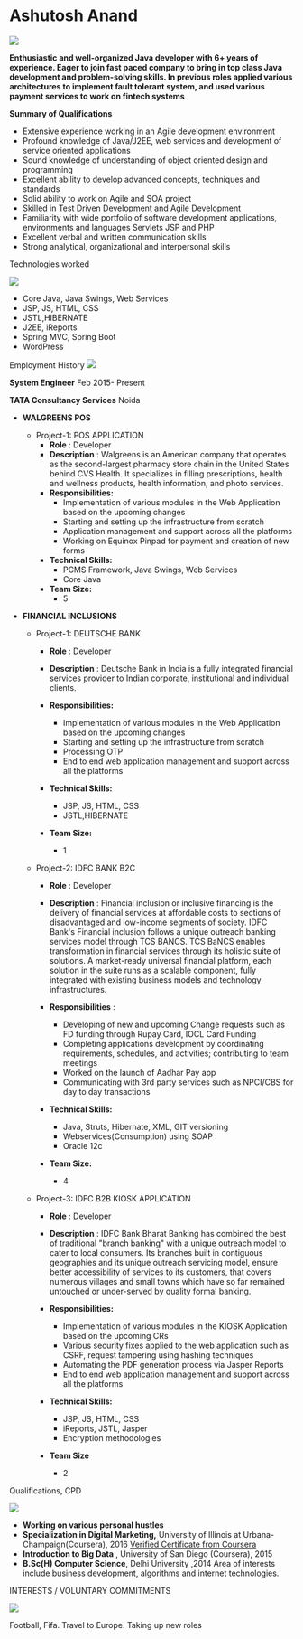 # **Ashutosh Anand**

![](RackMultipart20200806-4-jc8aia_html_ab03a6f56cfde25.gif)

**Enthusiastic and well-organized Java developer with 6+ years of experience. Eager to join fast paced company to bring in top class Java development and problem-solving skills. In previous roles applied various architectures to implement fault tolerant system, and used various payment services to work on fintech systems**

**Summary of Qualifications**

- Extensive experience working in an Agile development environment
- Profound knowledge of Java/J2EE, web services and development of service oriented applications
- Sound knowledge of understanding of object oriented design and programming
- Excellent ability to develop advanced concepts, techniques and standards
- Solid ability to work on Agile and SOA project
- Skilled in Test Driven Development and Agile Development
- Familiarity with wide portfolio of software development applications, environments and languages Servlets JSP and PHP
- Excellent verbal and written communication skills
- Strong analytical, organizational and interpersonal skills

Technologies worked

![](RackMultipart20200806-4-jc8aia_html_ab03a6f56cfde25.gif)

- Core Java, Java Swings, Web Services
- JSP, JS, HTML, CSS
- JSTL,HIBERNATE
- J2EE, iReports
- Spring MVC, Spring Boot
- WordPress

Employment History
 ![](RackMultipart20200806-4-jc8aia_html_ab03a6f56cfde25.gif)

**System Engineer** Feb 2015- Present

**TATA Consultancy Services** Noida

- **WALGREENS POS**
  - Project-1: POS APPLICATION
    - **Role** : Developer
    - **Description** : Walgreens is an American company that operates as the second-largest pharmacy store chain in the United States behind CVS Health. It specializes in filling prescriptions, health and wellness products, health information, and photo services.
    - **Responsibilities:**
      - Implementation of various modules in the Web Application based on the upcoming changes
      - Starting and setting up the infrastructure from scratch
      - Application management and support across all the platforms
      - Working on Equinox Pinpad for payment and creation of new forms
    - **Technical Skills:**
      - PCMS Framework, Java Swings, Web Services
      - Core Java
    - **Team Size:**
      - 5

- **FINANCIAL INCLUSIONS**
  - Project-1: DEUTSCHE BANK
    - **Role** : Developer
    - **Description** : Deutsche Bank in India is a fully integrated financial services provider to Indian corporate, institutional and individual clients.

    - **Responsibilities:**
      - Implementation of various modules in the Web Application based on the upcoming changes
      - Starting and setting up the infrastructure from scratch
      - Processing OTP
      - End to end web application management and support across all the platforms
    - **Technical Skills:**
      - JSP, JS, HTML, CSS
      - JSTL,HIBERNATE
    - **Team Size:**
      - 1

  - Project-2: IDFC BANK B2C
    - **Role** : Developer
    - **Description** : Financial inclusion or inclusive financing is the delivery of financial services at affordable costs to sections of disadvantaged and low-income segments of society. IDFC Bank&#39;s Financial inclusion follows a unique outreach banking services model through TCS BANCS. TCS BaNCS enables transformation in financial services through its holistic suite of solutions. A market-ready universal financial platform, each solution in the suite runs as a scalable component, fully integrated with existing business models and technology infrastructures.

    - **Responsibilities** :
      - Developing of new and upcoming Change requests such as FD funding through Rupay Card, IOCL Card Funding
      - Completing applications development by coordinating requirements, schedules, and activities; contributing to team meetings
      - Worked on the launch of Aadhar Pay app
      - Communicating with 3rd party services such as NPCI/CBS for day to day transactions

    - **Technical Skills:**
      - Java, Struts, Hibernate, XML, GIT versioning
      - Webservices(Consumption) using SOAP
      - Oracle 12c
    - **Team Size:**
      - 4

  - Project-3: IDFC B2B KIOSK APPLICATION
    - **Role** : Developer
    - **Description** : IDFC Bank Bharat Banking has combined the best of traditional &quot;branch banking&quot; with a unique outreach model to cater to local consumers. Its branches built in contiguous geographies and its unique outreach servicing model, ensure better accessibility of services to its customers, that covers numerous villages and small towns which have so far remained untouched or under-served by quality formal banking.

    - **Responsibilities:**
      - Implementation of various modules in the KIOSK Application based on the upcoming CRs
      - Various security fixes applied to the web application such as CSRF, request tampering using hashing techniques
      - Automating the PDF generation process via Jasper Reports
      - End to end web application management and support across all the platforms
    - **Technical Skills:**
      - JSP, JS, HTML, CSS
      - iReports, JSTL, Jasper
      - Encryption methodologies
    - **Team Size**
      - 2

Qualifications, CPD

![](RackMultipart20200806-4-jc8aia_html_ab03a6f56cfde25.gif)

- **Working on various personal hustles**
- **Specialization in Digital Marketing,** University of Illinois at Urbana-Champaign(Coursera), 2016
[Verified Certificate from Coursera](https://www.coursera.org/account/accomplishments/specialization/6FBHFEAZGZ2B)
- **Introduction to Big Data** , University of San Diego (Coursera), 2015
- **B.Sc(H) Computer Science**, Delhi University ,2014
 Area of interests include business development, algorithms and internet technologies.

INTERESTS / VOLUNTARY COMMITMENTS

![](RackMultipart20200806-4-jc8aia_html_ab03a6f56cfde25.gif)

Football, Fifa. Travel to Europe. Taking up new roles
